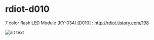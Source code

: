 # rdiot-d010
7 color flash LED Module (KY-034) [D010] : http://rdiot.tistory.com/198

![alt text](http://cfile21.uf.tistory.com/image/2118243B57DE1D3D113F7D)
